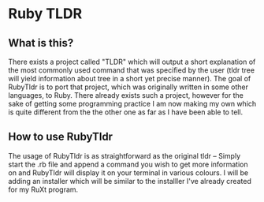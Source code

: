 # Ruby TLDR
## What is this?
There exists a project called "TLDR" which will output a short explanation of the most commonly used command that was specified by the user (tldr tree will yield information about tree in a short yet precise manner). The goal of RubyTldr is to port that project, which was originally written in some other languages, to Ruby. There already exists such a project, however for the sake of getting some programming practice I am now making my own which is quite different from the the other one as far as I have been able to tell.

## How to use RubyTldr
The usage of RubyTldr is as straightforward as the original tldr – Simply start the .rb file and append a command you wish to get more information on and RubyTldr will display it on your terminal in various colours. I will be adding an installer which will be similar to the installler I've already created for my RuXt program.
